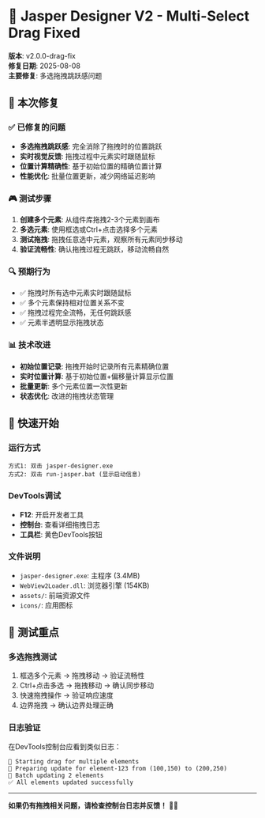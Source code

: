 # 🔧 Jasper Designer V2 - Multi-Select Drag Fixed

**版本**: v2.0.0-drag-fix  
**修复日期**: 2025-08-08  
**主要修复**: 多选拖拽跳跃感问题

## 🎯 本次修复

### ✅ 已修复的问题
- **多选拖拽跳跃感**: 完全消除了拖拽时的位置跳跃
- **实时视觉反馈**: 拖拽过程中元素实时跟随鼠标
- **位置计算精确性**: 基于初始位置的精确位置计算
- **性能优化**: 批量位置更新，减少网络延迟影响

### 🎮 测试步骤
1. **创建多个元素**: 从组件库拖拽2-3个元素到画布
2. **多选元素**: 使用框选或Ctrl+点击选择多个元素
3. **测试拖拽**: 拖拽任意选中元素，观察所有元素同步移动
4. **验证流畅性**: 确认拖拽过程无跳跃，移动流畅自然

### 🔍 预期行为
- ✅ 拖拽时所有选中元素实时跟随鼠标
- ✅ 多个元素保持相对位置关系不变
- ✅ 拖拽过程完全流畅，无任何跳跃感
- ✅ 元素半透明显示拖拽状态

### 📊 技术改进
- **初始位置记录**: 拖拽开始时记录所有元素精确位置
- **实时位置计算**: 基于初始位置+偏移量计算显示位置
- **批量更新**: 多个元素位置一次性更新
- **状态优化**: 改进的拖拽状态管理

## 🚀 快速开始

### 运行方式
```
方式1: 双击 jasper-designer.exe
方式2: 双击 run-jasper.bat (显示启动信息)
```

### DevTools调试
- **F12**: 开启开发者工具
- **控制台**: 查看详细拖拽日志
- **工具栏**: 黄色DevTools按钮

### 文件说明
- `jasper-designer.exe`: 主程序 (3.4MB)
- `WebView2Loader.dll`: 浏览器引擎 (154KB)
- `assets/`: 前端资源文件
- `icons/`: 应用图标

## 🧪 测试重点

### 多选拖拽测试
1. 框选多个元素 → 拖拽移动 → 验证流畅性
2. Ctrl+点击多选 → 拖拽移动 → 确认同步移动
3. 快速拖拽操作 → 验证响应速度
4. 边界拖拽 → 确认边界处理正确

### 日志验证
在DevTools控制台应看到类似日志：
```
🎯 Starting drag for multiple elements
📍 Preparing update for element-123 from (100,150) to (200,250)
🚀 Batch updating 2 elements
✅ All elements updated successfully
```

---

**如果仍有拖拽相关问题，请检查控制台日志并反馈！** 🔧✨
